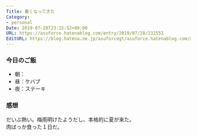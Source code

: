 ```yaml
---
Title: 暑くなってきた
Category:
- personal
Date: 2019-07-28T23:15:52+09:00
URL: https://asuforce.hatenablog.com/entry/2019/07/28/231552
EditURL: https://blog.hatena.ne.jp/asuforcegt/asuforce.hatenablog.com/atom/entry/26006613379093728
---
```


### 今日のご飯
- 朝：
- 昼：ケバブ
- 夜：ステーキ

### 感想

だいぶ熱い。梅雨明けたようだし、本格的に夏が来た。  
肉ばっか食った１日だ。
